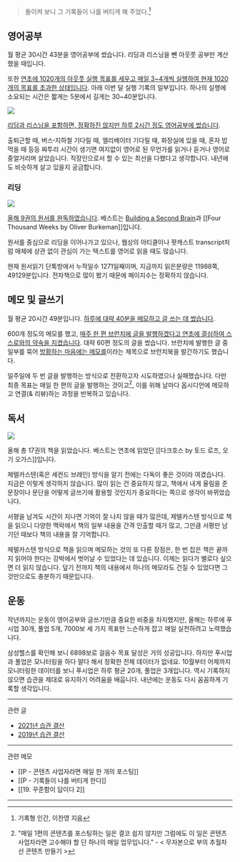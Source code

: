 
>돌이켜 보니 그 기록들이 나를 버티게 해 주었다.[^1]

## 영어공부

월 평균 30시간 43분을 영어공부에 썼습니다. 리딩과 리스닝을 뺀 아웃풋 공부만 계산했을 때입니다. 

또한 <u>연초에 1020개의 아웃풋 실행 목표를 세우고 매일 3~4개씩 실행하여 현재 1020개의 목표를 초과한 상태입니다</u>. 아래 이번 달 실행 기록의 일부입니다. 하나의 실행에 소요되는 시간은 짧게는 5분에서 길게는 30~40분입니다.

![](https://i.imgur.com/vWbtsoa.png)

<u>리딩과 리스닝을 포함하면, 정확하진 않지만 하루 2시간 정도 영어공부에 썼습니다</u>. 

출퇴근할 때, 버스ꞏ지하철 기다릴 때, 엘리베이터 기다릴 때, 화장실에 있을 때, 혼자 밥 먹을 때 등등 짜투리 시간이 생기면 여지없이 영어로 된 무언가를 읽거나 듣거나 영어로 중얼거리며 살았습니다. 직장인으로서 할 수 있는 최선을 다했다고 생각합니다. 내년에도 비슷하게 살고 있을지 궁금합니다.

### 리딩

![](https://i.imgur.com/2yC2bIb.png)

<u>올해 9권의 원서를 완독하였습니다</u>. 베스트는 [Building a Second Brain](https://slowdive14.tistory.com/1299878)과 [[Four Thousand Weeks by Oliver Burkeman]]입니다. 

원서를 중심으로 리딩을 이어나가고 있으나, 웹상의 아티클이나 팟캐스트 transcript처럼 매체에 상관 없이 관심이 가는 텍스트를 영어로 읽을 때도 많습니다. 

현재 원서읽기 단톡방에서 누적일수 1271일째이며, 지금까지 읽은분량은 11988쪽, 49129분입니다. 전자책으로 많이 봤기 때문에 페이지수는 정확하지 않습니다.

## 메모 및 글쓰기

월 평균 20시간 49분입니다. <u>하루에 대략 40분을 메모하고 글 쓰는 데 썼습니다</u>. 

600개 정도의 메모를 했고, <u>매주 한 편 브런치에 글을 발행하겠다고 연초에 결심하여 스스로와의 약속을 지켰습니다</u>. 대략 60편 정도의 글을 썼습니다. 브런치에 발행한 글 중 일부를 묶어 [방황하는 마음에는 메모를](https://brunch.co.kr/brunchbook/memo)이라는 제목으로 브런치북을 발간하기도 했습니다. 

일주일에 두 번 글을 발행하는 방식으로 전환하고자 시도하였으나 실패했습니다. 다만 최종 목표는 매일 한 편의 글을 발행하는 것이고[^2], 이를 위해 날마다 옵시디언에 메모하고 연결(& 리뷰)하는 과정을 반복하고 있습니다. 

## 독서

![](https://i.imgur.com/FnEaVrv.png)

올해 총 17권의 책을 읽었습니다. 베스트는 연초에 읽었던 [[다크호스 by 토드 로즈, 오기 오가스]]입니다. 

제텔카스텐(혹은 세컨드 브레인) 방식을 알기 전에는 다독이 좋은 것이라 여겼습니다. 지금은 이렇게 생각하지 않습니다. 많이 읽는 건 중요하지 않고, 책에서 내게 울림을 준 문장이나 문단을 어떻게 글쓰기에 활용할 것인지가 중요하다는 쪽으로 생각이 바뀌었습니다. 

서평을 남겨도 시간이 지나면 기억이 잘 나지 않을 때가 많은데, 제텔카스텐 방식으로 책을 읽으니 다양한 맥락에서 책의 일부 내용을 간격 인출할 때가 많고, 그만큼 서평만 남기던 때보다 책의 내용을 잘 기억합니다. 

제텔카스텐 방식으로 책을 읽으며 메모하는 것의 또 다른 장점은, 한 번 잡은 책은 끝까지 읽어야 한다는 강박에서 벗어날 수 있었다는 데 있습니다. 이제는 읽다가 별로다 싶으면 더 읽지 않습니다. 덮기 전까지 책의 내용에서 하나의 메모라도 건질 수 있었다면 그것만으로도 충분하기 때문입니다.

## 운동

작년까지는 운동이 영어공부와 글쓰기만큼 중요한 비중을 차지했지만, 올해는 하루에 푸시업 30개, 풀업 5개, 7000보 세 가지 목표만 느슨하게 잡고 매일 실천하려고 노력했습니다. 

삼성헬스를 확인해 보니 6898보로 걸음수 목표 달성은 거의 성공입니다. 하지만 푸시업과 풀업은 모니터링을 하다 말다 해서 정확한 전체 데이터가 없네요. 10월부터 어제까지 모니터링한 데이터를 보니 푸시업은 하루 평균 20개, 풀업은 3개입니다. 역시 기록하지 않으면 습관을 제대로 유지하기 어려움을 배웁니다. 내년에는 운동도 다시 꼼꼼하게 기록할 생각입니다.

---

관련 글
- [2021년 습관 결산](https://slowdive14.tistory.com/1299723)
- [2019년 습관 결산](https://slowdive14.tistory.com/1299109)

---

관련 메모
- [[P - 콘텐츠 사업자라면 매일 한 개의 포스팅]]
- [[P - 기록들이 나를 버티게 한다]]
- [[19. 꾸준함이 답이다 2]]

---
[^1]: 기록형 인간, 이찬영 지음
[^2]: "매일 1편의 콘텐츠를 포스팅하는 일은 결코 쉽지 않지만 그럼에도 이 일은 콘텐츠사업자라면 고수해야 할 단 하나의 매일 업무입니다." - < 무자본으로 부의 추월차선 콘텐츠 만들기 >

